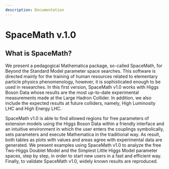 ```yaml
---
description: Documentation
---
```


# SpaceMath v.1.0

## What is SpaceMath?

We present a pedagogical Mathematica package, so-called SpaceMath, for Beyond the Standard Model parameter space searches. This software is directed mainly for the training of human resources related to elementary particle physics phenomenology, however, it is sophisticated enough to be used in researches. In this first version, SpaceMath v1.0 works with Higgs Boson Data whose results are the most up-to-date experimental measurements made at the Large Hadron Collider. In addition, we also include the expected results at future colliders, namely, High Luminosity LHC and High Energy LHC.&#x20;

SpaceMath v1.0 is able to find allowed regions for free parameters of extension models using the Higgs Boson Data within a friendly interface and an intuitive environment in which the user enters the couplings symbolically, sets parameters and execute Mathematica in the traditional way. As result, both tables as plots with values and areas agree with experimental data are generated. We present examples using SpaceMath v1.0 to analyze the free Two-Higgs Doublet Model and the Simplest Little Higgs Model parameter spaces, step by step, in order to start new users in a fast and efficient way. Finally, to validate SpaceMath v1.0, widely known results are reproduced.
